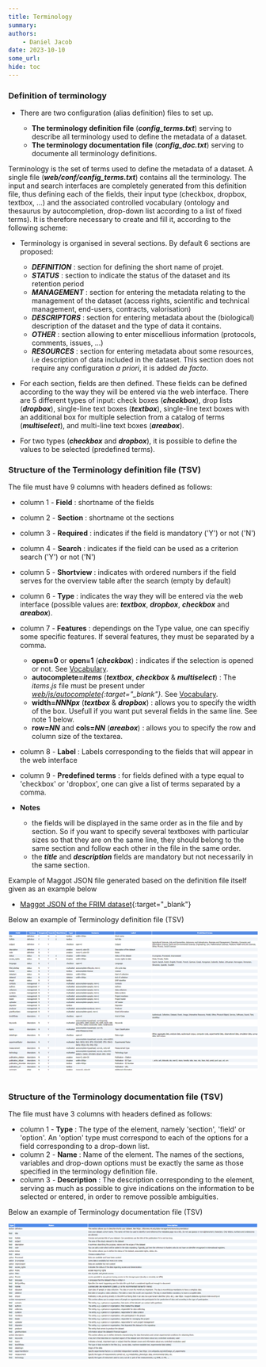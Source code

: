 ```yaml
---
title: Terminology
summary: 
authors:
    - Daniel Jacob
date: 2023-10-10
some_url:
hide: toc
---
```


<style>.md-typeset h1 {display: none;} .md-nav__item {font-size: medium}</style>


### Definition of terminology

* There are two configuration (alias definition) files to set up.

    * **The terminology definition file** (**_config_terms.txt_**) serving to describe all terminology used to define the metadata of a dataset.
    * **The terminology documentation file** (**_config_doc.txt_**) serving to documente all terminology definitions.

Terminology is the set of terms used to define the metadata of a dataset. A single file (**_web/conf/config_terms.txt_**) contains all the terminology. The input and search interfaces are completely generated from this definition file, thus defining each of the fields, their input type (checkbox, dropbox, textbox, ...) and the associated controlled vocabulary (ontology and thesaurus by autocompletion, drop-down list according to a list of fixed terms).  It is therefore necessary to create and fill it, according to the following scheme:

* Terminology is organised in several sections. By default 6 sections are proposed:

    - ***DEFINITION*** : section for defining the short name of projet.
    - ***STATUS*** : section to indicate the status of the dataset and its retention period
    - ***MANAGEMENT*** : section for entering the metadata relating to the management of the dataset (access rights, scientific and technical management, end-users, contracts, valorisation)
    - ***DESCRIPTORS*** : section for entering metadata about the (biological) description of the dataset and the type of data it contains.
    - ***OTHER*** : section allowing to enter miscellious information (protocols, comments, issues, ...)
    - ***RESOURCES*** : section for entering metadata about some resources, i.e description of data included in the dataset. This section does not require any configuration _a priori_, it is added _de facto_.


* For each section, fields are then defined. These fields can be defined according to the way they will be entered via the web interface. There are 5 different types of input: check boxes (**_checkbox_**), drop lists (**_dropbox_**), single-line text boxes (**_textbox_**), single-line text boxes with an additional box for multiple selection from a catalog of terms (**_multiselect_**), and multi-line text boxes (**_areabox_**).

* For two types (**_checkbox_** and **_dropbox_**), it is possible to define the values to be selected (predefined terms).


### Structure of the Terminology definition file (TSV)

The file must have 9 columns with headers defined as follows:

* column 1 - **Field** : shortname of the fields
* column 2 - **Section** : shortname ot the sections
* column 3 - **Required** : indicates if the field is mandatory ('Y') or not ('N')
* column 4 - **Search** : indicates if the field can be used as a criterion search ('Y') or not ('N')
* column 5 - **Shortview** : indicates with ordered numbers if the field serves for the overview table after the search (empty by default)
* column 6 - **Type** : indicates the way they will be entered via the web interface (possible values are: **_textbox_**, **_dropbox_**, **_checkbox_** and **_areabox_**).
* column 7 - **Features** : dependings on the Type value, one can specifiy some specific features. If several features, they must be separated by a comma.
     * **open=0** or **open=1** (***checkbox***) :  indicates if the selection is opened or not. See [Vocabulary](../../vocabulary).
     * **autocomplete=_items_** (***textbox***, ***checkbox*** & ***multiselect***) : The *items.js* file must be present under *[web/js/autocomplete][1]{:target="_blank"}*. See [Vocabulary](../../vocabulary).
     * **width=_NNNpx_** (***textbox*** & ***dropbox***) : allows you to specify the width of the box. Usefull if you want put several fields in the same line. See note 1 below.
     * **row=_NN_** and **cols=_NN_** (***areabox***) : allows you to specify the row and column size of the textarea.
* column 8 - **Label** : Labels corresponding to the fields that will appear in the web interface
* column 9 - **Predefined terms** : for fields defined with a type equal to 'checkbox' or 'dropbox', one can give a list of terms separated by a comma.

* **Notes**

    * the fields will be displayed in the same order as in the file and by section. So if you want to specify several textboxes with particular sizes so that they are on the same line, they should belong to the same section and follow each other in the file in the same order.
    * the ***title*** and ***description*** fields are mandatory but not necessarily in the same section.


Example of Maggot JSON file generated based on the definition file itself given as an example below

* [Maggot JSON of the FRIM dataset][2]{:target="_blank"}

Below an example of Terminology definition file (TSV)
<center>
<a href="../../images/config_terms_txt.png" data-lightbox="fig1"><img src="../../images/config_terms_txt.png" width="800px"></a>
</center><br>


### Structure of the Terminology documentation file (TSV)

The file must have 3 columns with headers defined as follows:

* column 1 - **Type** : The type of the element, namely 'section', 'field' or 'option'. An 'option' type must correspond to each of the options for a field corresponding to a drop-down list.
* column 2 - **Name** : Name of the element. The names of the sections, variables and drop-down options must be exactly the same as those specified in the terminology definition file.
* column 3 - **Description** : The description corresponding to the element, serving as much as possible to give indications on the information to be selected or entered, in order to remove possible ambiguities.

Below an example of Terminology documentation file (TSV)
<center>
<a href="../../images/config_doc_txt.png" data-lightbox="fig2"><img src="../../images/config_doc_txt.png" width="800px"></a>
</center><br>

<br>

[^1]: *JavaScript Object Notation* : format used to represent structured information
[^2]: *JSON-Schema*: vocabulary that allows you to annotate and validate JSON documents.
[^3]: *TSV*: open text format representing tabular data as "tab-separated values". Each row corresponds to a table row and the cells in a row are separated by a tab.
[^4]: *Markdown*: Markdown is a lightweight markup language designed to provide easy-to-read and easy-to-write syntax. A Markdown document can be read as is without appearing to have been marked up or formatted with special instructions.
[^5]: *Autocomplete*: feature in which an application predicts the rest of a word a user is typing

[1]: https://github.com/inrae/pgd-mmdt/blob/main/web/js/autocomplete/
[2]: https://pmb-bordeaux.fr/maggot/metadata/frim1?format=maggot

